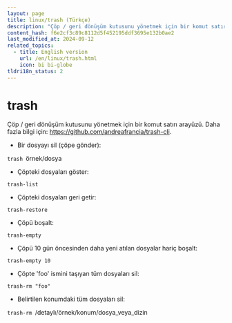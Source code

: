 ```yaml
---
layout: page
title: linux/trash (Türkçe)
description: "Çöp / geri dönüşüm kutusunu yönetmek için bir komut satırı arayüzü."
content_hash: f6e2cf3c89c8112d5f452195ddf3695e132b0ae2
last_modified_at: 2024-09-12
related_topics:
  - title: English version
    url: /en/linux/trash.html
    icon: bi bi-globe
tldri18n_status: 2
---
```

# trash

Çöp / geri dönüşüm kutusunu yönetmek için bir komut satırı arayüzü.
Daha fazla bilgi için: <https://github.com/andreafrancia/trash-cli>.

- Bir dosyayı sil (çöpe gönder):

`trash `<span class="tldr-var badge badge-pill bg-dark-lm bg-white-dm text-white-lm text-dark-dm font-weight-bold">örnek/dosya</span>

- Çöpteki dosyaları göster:

`trash-list`

- Çöpteki dosyaları geri getir:

`trash-restore`

- Çöpü boşalt:

`trash-empty`

- Çöpü 10 gün öncesinden daha yeni atılan dosyalar hariç boşalt:

`trash-empty 10`

- Çöpte 'foo' ismini taşıyan tüm dosyaları sil:

`trash-rm "foo"`

- Belirtilen konumdaki tüm dosyaları sil:

`trash-rm `<span class="tldr-var badge badge-pill bg-dark-lm bg-white-dm text-white-lm text-dark-dm font-weight-bold">/detaylı/örnek/konum/dosya_veya_dizin</span>
